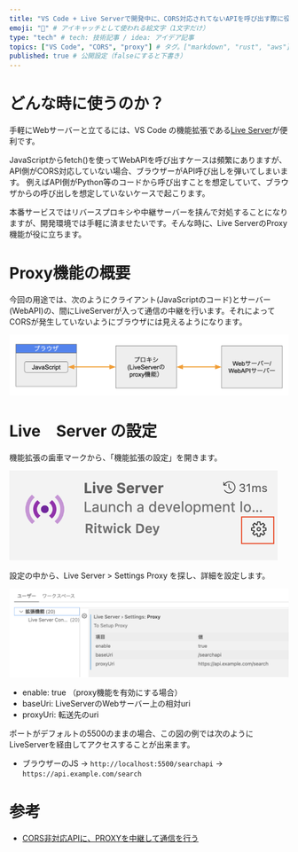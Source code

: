 ```yaml
---
title: "VS Code + Live Serverで開発中に、CORS対応されてないAPIを呼び出す際に役立つproxy機能" # 記事のタイトル
emoji: "🚀" # アイキャッチとして使われる絵文字（1文字だけ）
type: "tech" # tech: 技術記事 / idea: アイデア記事
topics: ["VS Code", "CORS", "proxy"] # タグ。["markdown", "rust", "aws"]のように指定する
published: true # 公開設定（falseにすると下書き）
---
```


# どんな時に使うのか？

手軽にWebサーバーと立てるには、VS Code の機能拡張である[Live Server](https://marketplace.visualstudio.com/items?itemName=ritwickdey.LiveServer)が便利です。

JavaScriptからfetch()を使ってWebAPIを呼び出すケースは頻繁にありますが、API側がCORS対応していない場合、ブラウザーがAPI呼び出しを弾いてしまいます。
例えばAPI側がPython等のコードから呼び出すことを想定していて、ブラウザからの呼び出しを想定していないケースで起こります。

本番サービスではリバースプロキシや中継サーバーを挟んで対処することになりますが、開発環境では手軽に済ませたいです。そんな時に、Live ServerのProxy機能が役に立ちます。

# Proxy機能の概要

今回の用途では、次のようにクライアント(JavaScriptのコード)とサーバー(WebAPI)の、間にLiveServerが入って通信の中継を行います。それによってCORSが発生していないようにブラウザには見えるようになります。

![proxy_flow](/images/proxy_flow.png)

# Live　Server の設定

機能拡張の歯車マークから、「機能拡張の設定」を開きます。

![setting](/images/liveserver.png)

設定の中から、Live Server > Settings Proxy を探し、詳細を設定します。

![proxy](/images/liveserver_proxy.png)

- enable: true （proxy機能を有効にする場合）
- baseUri: LiveServerのWebサーバー上の相対uri
- proxyUri: 転送先のuri

ポートがデフォルトの5500のままの場合、この図の例では次のようにLiveServerを経由してアクセスすることが出来ます。

- ブラウザーのJS → `http://localhost:5500/searchapi` → `https://api.example.com/search`


# 参考

- [CORS非対応APIに、PROXYを中継して通信を行う](https://zenn.dev/sohhakasaka/articles/41aa0fd95d3c0c)



